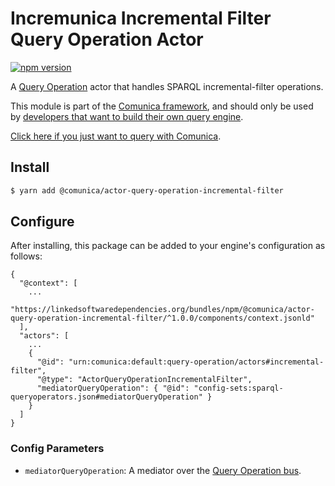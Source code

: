 # Incremunica Incremental Filter Query Operation Actor

[![npm version](https://badge.fury.io/js/@incremunica%2Factor-query-operation-incremental-filter.svg)](https://badge.fury.io/js/@incremunica%2Factor-query-operation-incremental-filter)

A [Query Operation](https://github.com/comunica/comunica/tree/master/packages/bus-query-operation) actor that handles SPARQL incremental-filter operations.

This module is part of the [Comunica framework](https://github.com/comunica/comunica),
and should only be used by [developers that want to build their own query engine](https://comunica.dev/docs/modify/).

[Click here if you just want to query with Comunica](https://comunica.dev/docs/query/).

## Install

```bash
$ yarn add @comunica/actor-query-operation-incremental-filter
```

## Configure

After installing, this package can be added to your engine's configuration as follows:
```text
{
  "@context": [
    ...
    "https://linkedsoftwaredependencies.org/bundles/npm/@comunica/actor-query-operation-incremental-filter/^1.0.0/components/context.jsonld"  
  ],
  "actors": [
    ...
    {
      "@id": "urn:comunica:default:query-operation/actors#incremental-filter",
      "@type": "ActorQueryOperationIncrementalFilter",
      "mediatorQueryOperation": { "@id": "config-sets:sparql-queryoperators.json#mediatorQueryOperation" }
    }
  ]
}
```

### Config Parameters

* `mediatorQueryOperation`: A mediator over the [Query Operation bus](https://github.com/comunica/comunica/tree/master/packages/bus-query-operation).
